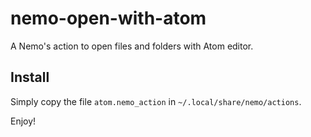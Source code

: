 # nemo-open-with-atom
A Nemo's action to open files and folders with Atom editor.

## Install
Simply copy the file `atom.nemo_action` in `~/.local/share/nemo/actions`.

Enjoy!
